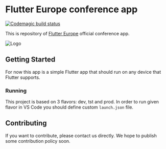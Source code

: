 # Flutter Europe conference app

[![Codemagic build status](https://api.codemagic.io/apps/5da4ce9b9f20ef349b12739c/5da4ce9b9f20ef349b12739b/status_badge.svg)](https://codemagic.io/apps/5da4ce9b9f20ef349b12739c/5da4ce9b9f20ef349b12739b/latest_build)

This is repository of [Flutter Europe](https://fluttereurope.dev/) official conference app.

![Logo](https://avatars2.githubusercontent.com/u/56561459)

## Getting Started

For now this app is a simple Flutter app that should run on any device that Flutter supports.

### Running

This project is based on 3 flavors: dev, tst and prod. In order to run given flavor in VS Code you should define custom `launch.json` file.

## Contributing

If you want to contribute, please contact us directly. We hope to publish some contribution policy soon.
